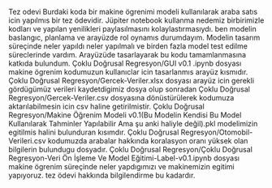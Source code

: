 Tez odevi
Burdaki koda bir makine ögrenimi modeli kullanılarak araba satıs icin yapılmıs bir tez ödevidir. Jüpiter notebook kullanma nedemiz birbirimizle kodları ve yapılan yenilikleri paylasılmasını kolaylastırmasıydı.
ben modelin baslangıc, planlama ve arayüzde rol oynamıs durumdayım. Modelin tasarım süreçinde neler yapıldı neler yapılmalı ve birden fazla model test edilme süreclerinde vardım. Arayüzüde tasarlayarak bu kodu tamamlanmasına katkıda bulundum.
Çoklu Doğrusal Regresyon/GUI v0.1 .ipynb dosyası makine ögrenim kodumuzun kullanıclar icin tasarlanmıs arayüz kısmıdır.
Çoklu Doğrusal Regresyon/Gercek-Veriler.xlsx dosyası arayüz icin gerekli gördügümüz verileri kaydetdigimiz dosya olup sonradan Çoklu Doğrusal Regresyon/Gercek-Veriler.csv dosyasına dönüstürülerek kodumuza aktarılabilmesin icin csv haline getirilmistir.
Çoklu Doğrusal Regresyon/Makine Öğrenim Modeli v0.1(Bu Modelin Kendisi Bu Model Kullanılarak Tahminler Yapılabilir Ama şu anki haliyle değil).pkl  modelimizin egitilmis halini bulunduran kısımdır.
 Çoklu Doğrusal Regresyon/Otomobil-Verileri.csv kodumuzda arabalar hakkında koralasyon oranı yüksek olan bilgilerin bulundugu dosyadır.
 Çoklu Doğrusal Regresyon/Çoklu Doğrusal Regresyon-Veri Ön İşleme Ve Model Eğitimi-Label-v0.1.ipynb dosyası makine ögrenim süreçinde neler yapdıgımızı ve makinemizin egitimi yapıyoruz.
tez ödevi hakkında bilgilendirme bu kadardır.
